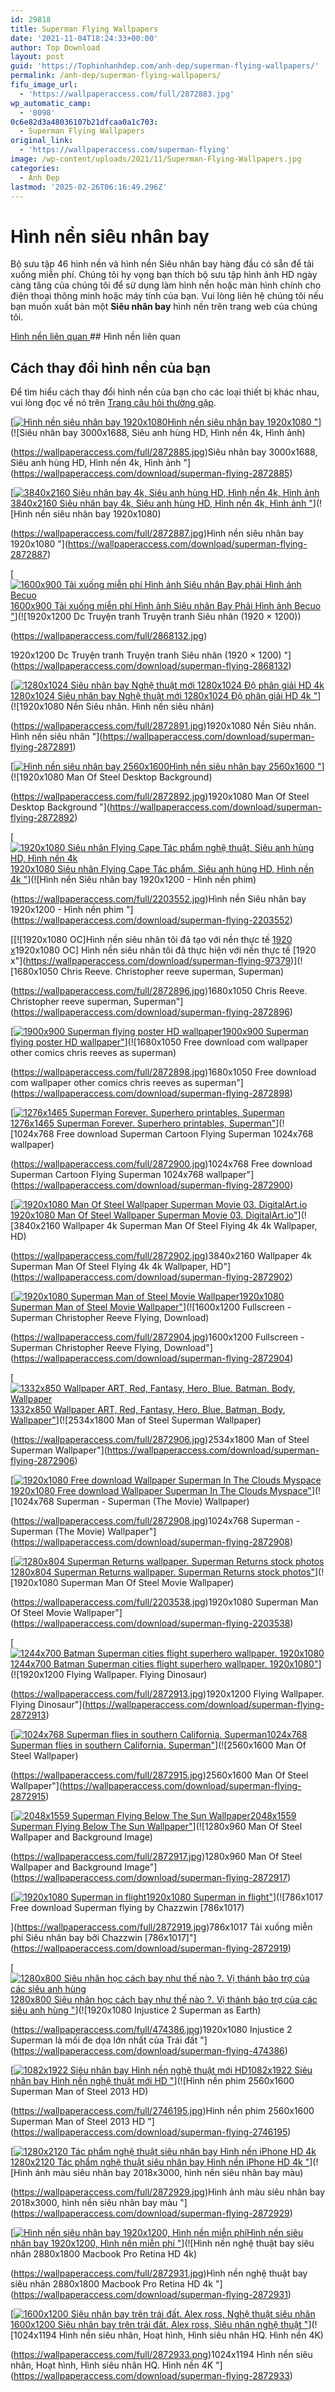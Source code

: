 ```yaml
---
id: 29818
title: Superman Flying Wallpapers
date: '2021-11-04T18:24:33+00:00'
author: Top Download
layout: post
guid: 'https://Tophinhanhdep.com/anh-dep/superman-flying-wallpapers/'
permalink: /anh-dep/superman-flying-wallpapers/
fifu_image_url:
  - 'https://wallpaperaccess.com/full/2872883.jpg'
wp_automatic_camp:
  - '8098'
0c6e82d3a48036107b21dfcaa0a1c703:
  - Superman Flying Wallpapers
original_link:
  - 'https://wallpaperaccess.com/superman-flying'
image: /wp-content/uploads/2021/11/Superman-Flying-Wallpapers.jpg
categories:
  - Ảnh Đẹp
lastmod: '2025-02-26T06:16:49.296Z'
---
```

# Hình nền siêu nhân bay

Bộ sưu tập 46 hình nền và hình nền Siêu nhân bay hàng đầu có sẵn để tải xuống miễn phí. Chúng tôi hy vọng bạn thích bộ sưu tập hình ảnh HD ngày càng tăng của chúng tôi để sử dụng làm hình nền hoặc màn hình chính cho điện thoại thông minh hoặc máy tính của bạn. Vui lòng liên hệ chúng tôi nếu bạn muốn xuất bản một **Siêu nhân bay** hình nền trên trang web của chúng tôi.

[Hình nền liên quan ](#related) ## Hình nền liên quan

## Cách thay đổi hình nền của bạn

Để tìm hiểu cách thay đổi hình nền của bạn cho các loại thiết bị khác nhau, vui lòng đọc về nó trên [Trang câu hỏi thường gặp](https://tophinhanhdep.com/faq/).

  
[[![Hình nền siêu nhân bay 1920x1080](https://wallpaperaccess.com/full/2872883.jpg)Hình nền siêu nhân bay 1920x1080 "](https://wallpaperaccess.com/download/superman-flying-2872883)](![Siêu nhân bay 3000x1688, Siêu anh hùng HD, Hình nền 4k, Hình ảnh)

(https://wallpaperaccess.com/full/2872885.jpg)Siêu nhân bay 3000x1688, Siêu anh hùng HD, Hình nền 4k, Hình ảnh "](https://wallpaperaccess.com/download/superman-flying-2872885)

[[![3840x2160 Siêu nhân bay 4k, Siêu anh hùng HD, Hình nền 4k, Hình ảnh](https://wallpaperaccess.com/full/2872886.jpg)3840x2160 Siêu nhân bay 4k, Siêu anh hùng HD, Hình nền 4k, Hình ảnh "](https://wallpaperaccess.com/download/superman-flying-2872886)](![Hình nền siêu nhân bay 1920x1080)

(https://wallpaperaccess.com/full/2872887.jpg)Hình nền siêu nhân bay 1920x1080 "](https://wallpaperaccess.com/download/superman-flying-2872887)

[[![1600x900 Tải xuống miễn phí Hình ảnh Siêu nhân Bay phải Hình ảnh Becuo](https://wallpaperaccess.com/full/2872888.jpg)1600x900 Tải xuống miễn phí Hình ảnh Siêu nhân Bay Phải Hình ảnh Becuo "](https://wallpaperaccess.com/download/superman-flying-2872888)](![1920x1200 Dc Truyện tranh Truyện tranh Siêu nhân (1920 × 1200))

(https://wallpaperaccess.com/full/2868132.jpg)

1920x1200 Dc Truyện tranh Truyện tranh Siêu nhân (1920 × 1200) "](https://wallpaperaccess.com/download/superman-flying-2868132)

[[![1280x1024 Siêu nhân bay Nghệ thuật mới 1280x1024 Độ phân giải HD 4k](https://wallpaperaccess.com/full/2872890.jpg)1280x1024 Siêu nhân bay Nghệ thuật mới 1280x1024 Độ phân giải HD 4k "](https://wallpaperaccess.com/download/superman-flying-2872890)](![1920x1080 Nền Siêu nhân.  Hình nền siêu nhân)

(https://wallpaperaccess.com/full/2872891.jpg)1920x1080 Nền Siêu nhân. Hình nền siêu nhân "](https://wallpaperaccess.com/download/superman-flying-2872891)

[[![Hình nền siêu nhân bay 2560x1600](https://wallpaperaccess.com/full/1897376.jpg)Hình nền siêu nhân bay 2560x1600 "](https://wallpaperaccess.com/download/superman-flying-1897376)](![1920x1080 Man Of Steel Desktop Background)

(https://wallpaperaccess.com/full/2872892.jpg)1920x1080 Man Of Steel Desktop Background "](https://wallpaperaccess.com/download/superman-flying-2872892)

[[![1920x1080 Siêu nhân Flying Cape Tác phẩm nghệ thuật, Siêu anh hùng HD, Hình nền 4k](https://wallpaperaccess.com/full/2868466.jpg)1920x1080 Siêu nhân Flying Cape Tác phẩm, Siêu anh hùng HD, Hình nền 4k "](https://wallpaperaccess.com/download/superman-flying-2868466)](![Hình nền Siêu nhân bay 1920x1200 - Hình nền phim)

(https://wallpaperaccess.com/full/2203552.jpg)Hình nền Siêu nhân bay 1920x1200 - Hình nền phim "](https://wallpaperaccess.com/download/superman-flying-2203552)

[[![1920x1080 OC]Hình nền siêu nhân tôi đã tạo với nền thực tế [1920 x](https://wallpaperaccess.com/full/97379.jpg)1920x1080 OC\] Hình nền siêu nhân tôi đã thực hiện với nền thực tế \[1920 x"](https://wallpaperaccess.com/download/superman-flying-97379)](![1680x1050 Chris Reeve. Christopher reeve superman, Superman)

(https://wallpaperaccess.com/full/2872896.jpg)1680x1050 Chris Reeve. Christopher reeve superman, Superman"](https://wallpaperaccess.com/download/superman-flying-2872896)

[[![1900x900 Superman flying poster HD wallpaper](https://wallpaperaccess.com/full/2872897.jpg)1900x900 Superman flying poster HD wallpaper"](https://wallpaperaccess.com/download/superman-flying-2872897)](![1680x1050 Free download com wallpaper other comics chris reeves as superman)

(https://wallpaperaccess.com/full/2872898.jpg)1680x1050 Free download com wallpaper other comics chris reeves as superman"](https://wallpaperaccess.com/download/superman-flying-2872898)

[[![1276x1465 Superman Forever. Superhero printables, Superman](https://wallpaperaccess.com/full/2872899.jpg)1276x1465 Superman Forever. Superhero printables, Superman"](https://wallpaperaccess.com/download/superman-flying-2872899)](![1024x768 Free download Superman Cartoon Flying Superman 1024x768 wallpaper)

(https://wallpaperaccess.com/full/2872900.jpg)1024x768 Free download Superman Cartoon Flying Superman 1024x768 wallpaper"](https://wallpaperaccess.com/download/superman-flying-2872900)

[[![1920x1080 Man Of Steel Wallpaper Superman Movie 03. DigitalArt.io](https://wallpaperaccess.com/full/227285.jpg)1920x1080 Man Of Steel Wallpaper Superman Movie 03. DigitalArt.io"](https://wallpaperaccess.com/download/superman-flying-227285)](![3840x2160 Wallpaper 4k Superman Man Of Steel Flying 4k 4k Wallpaper, HD)

(https://wallpaperaccess.com/full/2872902.jpg)3840x2160 Wallpaper 4k Superman Man Of Steel Flying 4k 4k Wallpaper, HD"](https://wallpaperaccess.com/download/superman-flying-2872902)

[[![1920x1080 Superman Man of Steel Movie Wallpaper](https://wallpaperaccess.com/full/2872903.jpg)1920x1080 Superman Man of Steel Movie Wallpaper"](https://wallpaperaccess.com/download/superman-flying-2872903)](![1600x1200 Fullscreen - Superman Christopher Reeve Flying, Download)

(https://wallpaperaccess.com/full/2872904.jpg)1600x1200 Fullscreen - Superman Christopher Reeve Flying, Download"](https://wallpaperaccess.com/download/superman-flying-2872904)

[[![1332x850 Wallpaper ART, Red, Fantasy, Hero, Blue, Batman, Body, Wallpaper](https://wallpaperaccess.com/full/2872905.jpg)1332x850 Wallpaper ART, Red, Fantasy, Hero, Blue, Batman, Body, Wallpaper"](https://wallpaperaccess.com/download/superman-flying-2872905)](![2534x1800 Man of Steel Superman Wallpaper)

(https://wallpaperaccess.com/full/2872906.jpg)2534x1800 Man of Steel Superman Wallpaper"](https://wallpaperaccess.com/download/superman-flying-2872906)

[[![1920x1080 Free download Wallpaper Superman In The Clouds Myspace](https://wallpaperaccess.com/full/2872907.jpg)1920x1080 Free download Wallpaper Superman In The Clouds Myspace"](https://wallpaperaccess.com/download/superman-flying-2872907)](![1024x768 Superman - Superman (The Movie) Wallpaper)

(https://wallpaperaccess.com/full/2872908.jpg)1024x768 Superman - Superman (The Movie) Wallpaper"](https://wallpaperaccess.com/download/superman-flying-2872908)

[[![1280x804 Superman Returns wallpaper. Superman Returns stock photos](https://wallpaperaccess.com/full/2872909.jpg)1280x804 Superman Returns wallpaper. Superman Returns stock photos"](https://wallpaperaccess.com/download/superman-flying-2872909)](![1920x1080 Superman Man Of Steel Movie Wallpaper)

(https://wallpaperaccess.com/full/2203538.jpg)1920x1080 Superman Man Of Steel Movie Wallpaper"](https://wallpaperaccess.com/download/superman-flying-2203538)

[[![1244x700 Batman Superman cities flight superhero wallpaper. 1920x1080](https://wallpaperaccess.com/full/2872912.jpg)1244x700 Batman Superman cities flight superhero wallpaper. 1920x1080"](https://wallpaperaccess.com/download/superman-flying-2872912)](![1920x1200 Flying Wallpaper. Flying Dinosaur)

(https://wallpaperaccess.com/full/2872913.jpg)1920x1200 Flying Wallpaper. Flying Dinosaur"](https://wallpaperaccess.com/download/superman-flying-2872913)

[[![1024x768 Superman flies in southern California. Superman](https://wallpaperaccess.com/full/2872914.jpg)1024x768 Superman flies in southern California. Superman"](https://wallpaperaccess.com/download/superman-flying-2872914)](![2560x1600 Man Of Steel Wallpaper)

(https://wallpaperaccess.com/full/2872915.jpg)2560x1600 Man Of Steel Wallpaper"](https://wallpaperaccess.com/download/superman-flying-2872915)

[[![2048x1559 Superman Flying Below The Sun Wallpaper](https://wallpaperaccess.com/full/2872916.jpg)2048x1559 Superman Flying Below The Sun Wallpaper"](https://wallpaperaccess.com/download/superman-flying-2872916)](![1280x960 Man Of Steel Wallpaper and Background Image)

(https://wallpaperaccess.com/full/2872917.jpg)1280x960 Man Of Steel Wallpaper and Background Image"](https://wallpaperaccess.com/download/superman-flying-2872917)

[[![1920x1080 Superman in flight](https://wallpaperaccess.com/full/2872918.jpg)1920x1080 Superman in flight"](https://wallpaperaccess.com/download/superman-flying-2872918)](![786x1017 Free download Superman flying by Chazzwin [786x1017)

](https://wallpaperaccess.com/full/2872919.jpg)786x1017 Tải xuống miễn phí Siêu nhân bay bởi Chazzwin \[786x1017\]"](https://wallpaperaccess.com/download/superman-flying-2872919)

[[![1280x800 Siêu nhân học cách bay như thế nào ?.  Vị thánh bảo trợ của các siêu anh hùng](https://wallpaperaccess.com/full/2872921.jpg)1280x800 Siêu nhân học cách bay như thế nào ?. Vị thánh bảo trợ của các siêu anh hùng "](https://wallpaperaccess.com/download/superman-flying-2872921)](![1920x1080 Injustice 2 Superman as Earth)

(https://wallpaperaccess.com/full/474386.jpg)1920x1080 Injustice 2 Superman là mối đe dọa lớn nhất của Trái đất "](https://wallpaperaccess.com/download/superman-flying-474386)

[[![1082x1922 Siêu nhân bay Hình nền nghệ thuật mới HD](https://wallpaperaccess.com/full/2872924.jpg)1082x1922 Siêu nhân bay Hình nền nghệ thuật mới HD "](https://wallpaperaccess.com/download/superman-flying-2872924)](![Hình nền phim 2560x1600 Superman Man of Steel 2013 HD)

(https://wallpaperaccess.com/full/2746195.jpg)Hình nền phim 2560x1600 Superman Man of Steel 2013 HD "](https://wallpaperaccess.com/download/superman-flying-2746195)

[[![1280x2120 Tác phẩm nghệ thuật siêu nhân bay Hình nền iPhone HD 4k](https://wallpaperaccess.com/full/2872927.jpg)1280x2120 Tác phẩm nghệ thuật siêu nhân bay Hình nền iPhone HD 4k "](https://wallpaperaccess.com/download/superman-flying-2872927)](![Hình ảnh màu siêu nhân bay 2018x3000, hình nền siêu nhân bay màu)

(https://wallpaperaccess.com/full/2872929.jpg)Hình ảnh màu siêu nhân bay 2018x3000, hình nền siêu nhân bay màu "](https://wallpaperaccess.com/download/superman-flying-2872929)

[[![Hình nền siêu nhân bay 1920x1200, Hình nền miễn phí](https://wallpaperaccess.com/full/2872930.jpg)Hình nền siêu nhân bay 1920x1200, Hình nền miễn phí "](https://wallpaperaccess.com/download/superman-flying-2872930)](![Hình nền nghệ thuật bay siêu nhân 2880x1800 Macbook Pro Retina HD 4k)

(https://wallpaperaccess.com/full/2872931.jpg)Hình nền nghệ thuật bay siêu nhân 2880x1800 Macbook Pro Retina HD 4k "](https://wallpaperaccess.com/download/superman-flying-2872931)

[[![1600x1200 Siêu nhân bay trên trái đất.  Alex ross, Nghệ thuật siêu nhân](https://wallpaperaccess.com/full/2872932.jpg)1600x1200 Siêu nhân bay trên trái đất. Alex ross, Siêu nhân nghệ thuật "](https://wallpaperaccess.com/download/superman-flying-2872932)](![1024x1194 Hình nền siêu nhân, Hoạt hình, Hình siêu nhân HQ.  Hình nền 4K)

(https://wallpaperaccess.com/full/2872933.png)1024x1194 Hình nền siêu nhân, Hoạt hình, Hình siêu nhân HQ. Hình nền 4K "](https://wallpaperaccess.com/download/superman-flying-2872933)
